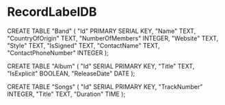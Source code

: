 # RecordLabelDB

CREATE TABLE "Band" (
"Id" PRIMARY SERIAL KEY,
"Name" TEXT,
"CountryOfOrigin" TEXT,
"NumberOfMembers" INTEGER,
"Website" TEXT,
"Style" TEXT,
"IsSigned" TEXT,
"ContactName" TEXT,
"ContactPhoneNumber" INTEGER
);

CREATE TABLE "Album" (
"Id" SERIAL PRIMARY KEY,
"Title" TEXT,
"IsExplicit" BOOLEAN,
"ReleaseDate" DATE
);

CREATE TABLE "Songs" (
"Id" SERIAL PRIMARY KEY,
"TrackNumber" INTEGER,
"Title" TEXT,
"Duration" TIME
);
